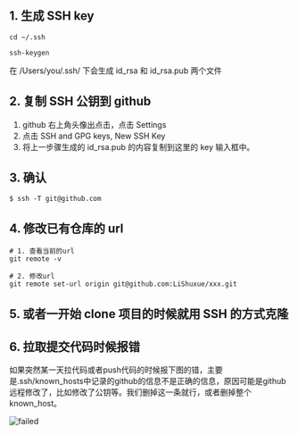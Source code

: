 ## 1. 生成 SSH key

```
cd ~/.ssh

ssh-keygen
```

在 /Users/you/.ssh/ 下会生成 id_rsa 和 id_rsa.pub 两个文件

## 2. 复制 SSH 公钥到 github

1. github 右上角头像出点击，点击 Settings
2. 点击 SSH and GPG keys, New SSH Key
3. 将上一步骤生成的 id_rsa.pub 的内容复制到这里的 key 输入框中。

## 3. 确认

```
$ ssh -T git@github.com
```

## 4. 修改已有仓库的 url
```shell
# 1. 查看当前的url
git remote -v

# 2. 修改url
git remote set-url origin git@github.com:LiShuxue/xxx.git
```

## 5. 或者一开始 clone 项目的时候就用 SSH 的方式克隆

## 6. 拉取提交代码时候报错
如果突然某一天拉代码或者push代码的时候报下图的错，主要是.ssh/known_hosts中记录的github的信息不是正确的信息，原因可能是github远程修改了，比如修改了公钥等。我们删掉这一条就行，或者删掉整个known_host。

![failed](https://cdn.lishuxue.site/blog/image/Github/failed.png)
